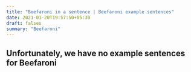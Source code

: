 ```yaml
---
title: "Beefaroni in a sentence | Beefaroni example sentences"
date: 2021-01-20T19:57:50+05:30
draft: falses
summary: "Beefaroni"
---
```

## Unfortunately, we have no example sentences for Beefaroni                 
